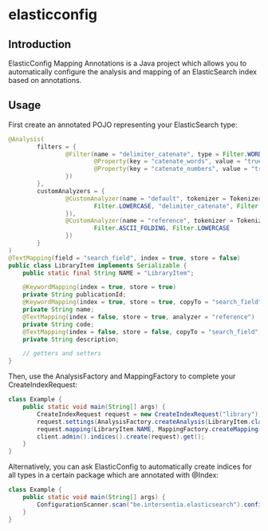 # elasticconfig
## Introduction
ElasticConfig Mapping Annotations is a Java project which allows you to automatically configure the analysis and mapping of an ElasticSearch index based on annotations.

## Usage
First create an annotated POJO representing your ElasticSearch type:
```java
@Analysis(
        filters = {
                @Filter(name = "delimiter_catenate", type = Filter.WORD_DELIMITER, properties = {
                        @Property(key = "catenate_words", value = "true"),
                        @Property(key = "catenate_numbers", value = "true")
                })
        },
        customAnalyzers = {
                @CustomAnalyzer(name = "default", tokenizer = Tokenizer.WHITESPACE, filters = {
                        Filter.LOWERCASE, "delimiter_catenate", Filter.ASCII_FOLDING, Filter.PORTER_STEM
                }),
                @CustomAnalyzer(name = "reference", tokenizer = Tokenizer.WHITESPACE, filters = {
                        Filter.ASCII_FOLDING, Filter.LOWERCASE
                })
        }
)
@TextMapping(field = "search_field", index = true, store = false)
public class LibraryItem implements Serializable {
    public static final String NAME = "LibraryItem";

    @KeywordMapping(index = true, store = true)
    private String publicationId;
    @KeywordMapping(index = true, store = true, copyTo = "search_field")
    private String name;
    @TextMapping(index = false, store = true, analyzer = "reference")
    private String code;
    @TextMapping(index = false, store = false, copyTo = "search_field")
    private String description;

    // getters and setters
}
```

Then, use the AnalysisFactory and MappingFactory to complete your CreateIndexRequest:
```java
class Example {
    public static void main(String[] args) {
        CreateIndexRequest request = new CreateIndexRequest("library");
        request.settings(AnalysisFactory.createAnalysis(LibraryItem.class));
        request.mapping(LibraryItem.NAME, MappingFactory.createMapping(LibraryItem.class, true, true));
        client.admin().indices().create(request).get();
    }
}
```

Alternatively, you can ask ElasticConfig to automatically create indices for all types in a certain package which are annotated with @Index:
```java
class Example {
    public static void main(String[] args) {
        ConfigurationScanner.scan("be.intersentia.elasticsearch").configure();
    }
}
```